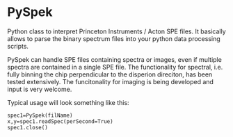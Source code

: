 # PySpek
Python class to interpret Princeton Instruments / Acton SPE files. It basically allows 
to parse the binary spectrum files into your python data processing scripts.

PySpek can handle SPE files containing spectra or images, even if multiple spectra are contained in a single SPE file.
The functionality for spectral, i.e. fully binning the chip perpendicular to the disperion direciton, 
has been tested extensively. The funcitonality for imaging is being developed and input is very welcome.

Typical usage will look something like this:
~~~
spec1=PySpek(filName)
x,y=spec1.readSpec(perSecond=True)
spec1.close()
~~~
